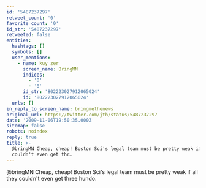 ```yaml
---
id: '5487237297'
retweet_count: '0'
favorite_count: '0'
id_str: '5487237297'
retweeted: false
entities:
  hashtags: []
  symbols: []
  user_mentions:
    - name: kuy zer
      screen_name: BringMN
      indices:
        - '0'
        - '8'
      id_str: '802223027912065024'
      id: '802223027912065024'
  urls: []
in_reply_to_screen_name: bringmethenews
original_url: https://twitter.com/jth/status/5487237297
date: '2009-11-06T19:50:35.000Z'
sitemap: false
robots: noindex
reply: true
title: >-
  @bringMN Cheap, cheap! Boston Sci's legal team must be pretty weak if all they
  couldn't even get thr…
---
```


@bringMN Cheap, cheap! Boston Sci's legal team must be pretty weak if all they couldn't even get three hundo.